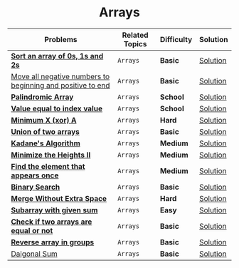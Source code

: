 <div align = "center">

# Arrays

| Problems                                                                                                                                                                 | Related Topics | Difficulty | Solution                                                                                                           |
| ------------------------------------------------------------------------------------------------------------------------------------------------------------------------ | -------------- | ---------- | ------------------------------------------------------------------------------------------------------------------ |
| [**Sort an array of 0s, 1s and 2s**](https://practice.geeksforgeeks.org/problems/sort-an-array-of-0s-1s-and-2s4231/1#)                                                   | `Arrays`       | **Basic**  | [Solution](../Arrays/001.Sort_an_array_of_0s,_1s_and_2s.cpp)                                                       |
| [Move all negative numbers to beginning and positive to end](https://www.geeksforgeeks.org/move-negative-numbers-beginning-positive-end-constant-extra-space/)          | `Arrays`       | **Basic**  | [Solution](../Arrays/002.Move_all_negative_numbers_to_beginning_and_positive_to_end_with_constant_extra_space.cpp) |
| [**Palindromic Array**](https://practice.geeksforgeeks.org/problems/palindromic-array-1587115620/1/?page=1&curated[]=7&sortBy=submissions)                               | `Arrays`       | **School** | [Solution](../Arrays/003.Palindromic_Array.cpp)                                                                    |
| [**Value equal to index value**](https://practice.geeksforgeeks.org/problems/value-equal-to-index-value1330/1/?page=1&curated[]=7&sortBy=submissions)                    | `Arrays`       | **School** | [Solution](<../Arrays/004.Minimum_X_(xor)_A.cpp>)                                                                  |
| [**Minimum X (xor) A**](https://practice.geeksforgeeks.org/problems/x-xor-a-is-minimum-and-set-bits-in-x-b/1#)                                                           | `Arrays`       | **Hard**   | [Solution](../Arrays/005.Union_of_two_arrays.cpp)                                                                  |
| [**Union of two arrays**](https://practice.geeksforgeeks.org/problems/union-of-two-arrays3538/1)                                                                         | `Arrays`       | **Basic**  | [Solution](../Arrays/006.Cyclically_rotate_an_array_by_one.cpp)                                                    |
| [**Kadane's Algorithm**](https://practice.geeksforgeeks.org/problems/kadanes-algorithm-1587115620/1#)                                                                    | `Arrays`       | **Medium** | [Solution](../Arrays/007.Kadane's_Algorithm.cpp)                                                                   |
| [**Minimize the Heights II**](https://practice.geeksforgeeks.org/problems/minimize-the-heights3351/1#)                                                                   | `Arrays`       | **Medium** | [Solution](../Arrays/008.Minimize_the_Heights_II.cpp)                                                              |
| [**Find the element that appears once**](https://practice.geeksforgeeks.org/problems/element-appearing-once2552/1#)                                                      | `Arrays`       | **Medium** | [Solution](../Arrays/009.Find_the_element_that_appears_once.cpp)                                                   |
| [**Binary Search**](https://practice.geeksforgeeks.org/problems/binary-search-1587115620/1/?page=1&curated[]=1&sortBy=submissions#)                                      | `Arrays`       | **Basic**  | [Solution](../Arrays/010.Binary_Search.cpp)                                                                        |
| [**Merge Without Extra Space**](https://practice.geeksforgeeks.org/problems/merge-two-sorted-arrays5135/1#)                                                              | `Arrays`       | **Hard**   | [Solution](../Arrays/011.Merge_Without_Extra_Space.cpp)                                                            |
| [**Subarray with given sum**](https://practice.geeksforgeeks.org/problems/subarray-with-given-sum-1587115621/1/?page=1&sortBy=submissions#)                              | `Arrays`       | **Easy**   | [Solution](../Arrays/012.Subarray_with_given_sum.cpp)                                                              |
| [**Check if two arrays are equal or not**](https://practice.geeksforgeeks.org/problems/check-if-two-arrays-are-equal-or-not3847/1?page=1&curated[]=1&sortBy=submissions) | `Arrays`       | **Basic**  | [Solution](../Arrays/013.Check_if_two_arrays_are_equal_or_not.cpp)                                                 |
| [**Reverse array in groups**](https://practice.geeksforgeeks.org/problems/reverse-array-in-groups0255/1?page=1&curated[]=1&sortBy=submissions)                           | `Arrays`       | **Basic**  | [Solution](../Arrays/014.Reverse_array_in_groups.cpp)                                                              |
| [Daigonal Sum](https://practice.geeksforgeeks.org/problems/sum-of-diagonals-1587115621/1?page=1&sortBy=accuracy)                                                         | `Arrays`       | **Basic**  | [Solution](../Arrays/015.Diagonal_Sum.c)                                                                           |

</div>
